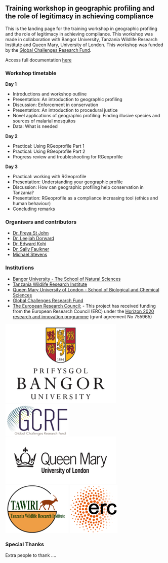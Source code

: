 
## Training workshop in geographic profiling and the role of legitimacy in achieving compliance

This is the landing page for the training workshop in geographic profiling and the role of legitimacy in achieving compliance. This workshop was made in collaboration with Bangor University, Tanzania Wildlife Research Institute and Queen Mary, University of London. This workshop was funded by the [Global Challenges Research Fund](https://www.ukri.org/research/global-challenges-research-fund/). 

Access full documentation [here](https://michael-stevens-27.github.io/Rgeoprofile/) 

### Workshop timetable

**Day 1**
* Introductions and workshop outline
* Presentation: An introduction to geographic profiling 
* Discussion: Enforcement in conservation 
* Presentation: An introduction to procedural justice 
* Novel applications of geographic profiling: Finding illusive species and sources of malarial mosquitos
* Data: What is needed

**Day 2**
* Practical: Using RGeoprofile Part 1
* Practical: Using RGeoprofile Part 2
* Progress review and troubleshooting for RGeoprofile

**Day 3**
* Practical: working with RGeoprofile 
* Presentation: Understanding your geographic profile 
* Discussion: How can geographic profiling help conservation in Tanzania? 
* Presentation: RGeoprofile as a compliance increasing tool (ethics and human behaviour)
* Concluding remarks

### Organisers and contributors

* [Dr. Freya St John](http://www.conhub.org/members/dr-freya-st-john/)
* [Dr. Leejiah Dorward](http://www.conhub.org/members/ljd/)
* [Dr. Edward Kohi](researchgate.net/profile/Edward_Kohi2)
* [Dr. Sally Faulkner](https://www.qmul.ac.uk/sbcs/staff/sallyfaulkner.html)
* [Michael Stevens](https://www.qmul.ac.uk/sbcs/staff/michaelstevens.html)

### Institutions

* [Bangor University - The School of Natural Sciences](https://www.bangor.ac.uk/natural-sciences/index.php.en)
* [Tanzania Wildlife Research Institute](http://tawiri.or.tz/)
* [Queen Mary University of London - School of Biological and Chemical Sciences](https://www.qmul.ac.uk/sbcs/)
* [Global Challenges Research Fund](https://www.ukri.org/research/global-challenges-research-fund/)
* [The European Research Council:](https://erc.europa.eu/) - This project has received funding from the European Research Council (ERC) under the [Horizon 2020 research and innovation programme](https://ec.europa.eu/programmes/horizon2020/en) (grant agreement No 755965)

<img src="https://github.com/Michael-Stevens-27/Rgeoprofile/raw/workshop/docs/articles/images/bangor.png" height="250px" width="350px" />
<img src="https://github.com/Michael-Stevens-27/Rgeoprofile/raw/workshop/docs/articles/images/UKRI.png" height="100px" width="200px" />
<img src="https://github.com/Michael-Stevens-27/Rgeoprofile/raw/workshop/docs/articles/images/qmul.png" height="150px" width="350px" />
<img src="https://github.com/Michael-Stevens-27/Rgeoprofile/raw/workshop/docs/articles/images/Tawiri.png" height="150px" width="200px" />
<img src="https://github.com/Michael-Stevens-27/Rgeoprofile/raw/workshop/docs/articles/images/ERC.png" height="150px" width="150px" />

### Special Thanks

Extra people to thank ....
